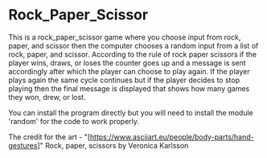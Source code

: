 # Rock_Paper_Scissor

This is a rock_paper_scissor game where you choose input from rock, paper, and scissor then the
computer chooses a random input from a list of rock, paper, and scissor. According to the rule of
rock paper scissors if the player wins, draws, or loses the counter goes up and a message is sent
accordingly after which the player can choose to play again. If the player plays again the same
cycle continues but if the player decides to stop playing then the final message is displayed that
shows how many games they won, drew, or lost.

You can install the program directly but you will need to install the module 'random' for the code
to work properly.

The credit for the art - "[https://www.asciiart.eu/people/body-parts/hand-gestures]" 
Rock, paper, scissors by Veronica Karlsson
